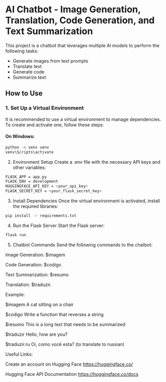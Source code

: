 # AI Chatbot - Image Generation, Translation, Code Generation, and Text Summarization

This project is a chatbot that leverages multiple AI models to perform the following tasks:

- Generate images from text prompts
- Translate text
- Generate code
- Summarize text

## How to Use

### 1. **Set Up a Virtual Environment**

It is recommended to use a virtual environment to manage dependencies. To create and activate one, follow these steps:

#### On Windows:
```bash
python -m venv venv
venv\Scripts\activate
```

2. Environment Setup
Create a .env file with the necessary API keys and other variables:

```bash
FLASK_APP = app.py
FLASK_ENV = development
HUGGINGFACE_API_KEY = <your_api_key>
FLASK_SECRET_KEY = <your_flask_secret_key>
```
3. Install Dependencies
Once the virtual environment is activated, install the required libraries:
```bash
pip install -r requirements.txt
```

4. Run the Flask Server
Start the Flask server:
```bash
flask run
```

5. Chatbot Commands
Send the following commands to the chatbot:

Image Generation: $imagem <prompt>

Code Generation: $codigo <description>

Text Summarization: $resumo <text>

Translation: $traduzir.<language> <text>

Example:

$imagem A cat sitting on a chair

$codigo Write a function that reverses a string

$resumo This is a long text that needs to be summarized

$traduzir Hello, how are you?

$traduzir.ru Oi, como você esta? (to translate to russian)

Useful Links:

Create an account on Hugging Face
https://huggingface.co/

Hugging Face API Documentation
https://huggingface.co/docs
